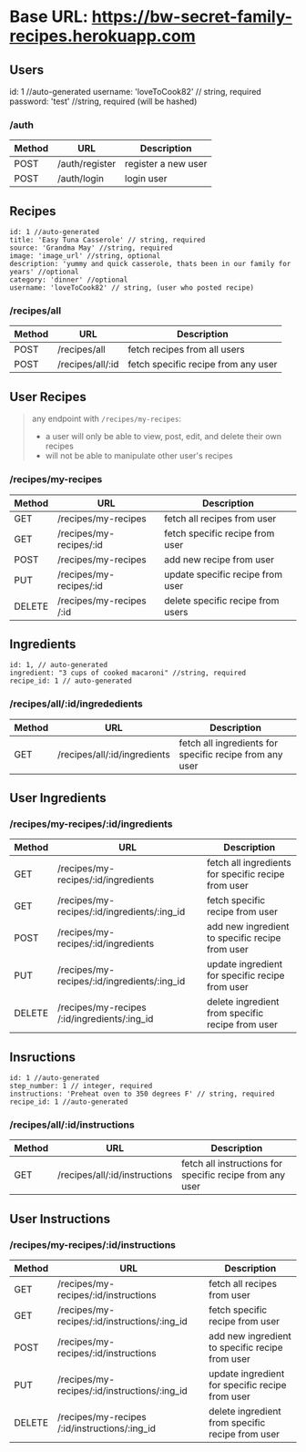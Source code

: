 # Base URL: https://bw-secret-family-recipes.herokuapp.com

## **Users**
id: 1 //auto-generated
username: 'loveToCook82' // string, required
password: 'test' //string, required (will be hashed)

### /auth
| Method | URL            | Description         |
| ------ | -------------- | ------------------- |
| POST   | /auth/register | register a new user |
| POST   | /auth/login    | login user          |



## **Recipes**
```
id: 1 //auto-generated
title: 'Easy Tuna Casserole' // string, required
source: 'Grandma May' //string, required
image: 'image_url' //string, optional
description: 'yummy and quick casserole, thats been in our family for years' //optional
category: 'dinner' //optional
username: 'loveToCook82' // string, (user who posted recipe)
```

### /recipes/all
| Method | URL               | Description                            |
| ------ | ----------------- | -------------------------------------- |
| POST   | /recipes/all      | fetch recipes from all users           |
| POST   | /recipes/all/:id  | fetch specific recipe from any user    |



## **User Recipes**
 > any endpoint with `/recipes/my-recipes`:
 >  * a user will only be able to view, post, edit, and delete their own recipes
 >  * will not be able to manipulate other user's recipes

### /recipes/my-recipes
| Method | URL                      | Description                       |
| ------ | ------------------------ | --------------------------------- |
| GET    | /recipes/my-recipes      | fetch all recipes from user       |
| GET    | /recipes/my-recipes/:id  | fetch specific recipe from user   |
| POST   | /recipes/my-recipes      | add new recipe from user          |
| PUT    | /recipes/my-recipes/:id  | update specific recipe from user  |
| DELETE | /recipes/my-recipes /:id | delete specific recipe from users |



## **Ingredients**
```
id: 1, // auto-generated
ingredient: "3 cups of cooked macaroni" //string, required
recipe_id: 1 // auto-generated
```

### /recipes/all/:id/ingrededients
| Method | URL                          | Description                                             |
| ------ | ---------------------------- | ------------------------------------------------------- |
| GET    | /recipes/all/:id/ingredients | fetch all ingredients for specific recipe from any user |


## **User Ingredients**
### /recipes/my-recipes/:id/ingredients
| Method | URL                                          | Description                                         |
| ------ | -------------------------------------------- | --------------------------------------------------- |
| GET    | /recipes/my-recipes/:id/ingredients          | fetch all ingredients for specific recipe from user |
| GET    | /recipes/my-recipes/:id/ingredients/:ing_id  | fetch specific recipe from user                     |
| POST   | /recipes/my-recipes/:id/ingredients          | add new ingredient to specific recipe from user     |
| PUT    | /recipes/my-recipes/:id/ingredients/:ing_id  | update ingredient for specific recipe from user     |
| DELETE | /recipes/my-recipes /:id/ingredients/:ing_id | delete ingredient from specific recipe from user    |

## **Insructions**
```
id: 1 //auto-generated
step_number: 1 // integer, required
instructions: 'Preheat oven to 350 degrees F' // string, required
recipe_id: 1 //auto-generated
```


### /recipes/all/:id/instructions
| Method | URL                           | Description                                              |
| ------ | ----------------------------- | -------------------------------------------------------- |
| GET    | /recipes/all/:id/instructions | fetch all instructions for specific recipe from any user |


## **User Instructions**
### /recipes/my-recipes/:id/instructions
| Method | URL                                          | Description                                       |
| ------ | -------------------------------------------- | ------------------------------------------------  |
| GET    | /recipes/my-recipes/:id/instructions          | fetch all recipes from user                      |
| GET    | /recipes/my-recipes/:id/instructions/:ing_id  | fetch specific recipe from user                  |
| POST   | /recipes/my-recipes/:id/instructions          | add new ingredient to specific recipe from user  |
| PUT    | /recipes/my-recipes/:id/instructions/:ing_id  | update ingredient for specific recipe from user  |
| DELETE | /recipes/my-recipes /:id/instructions/:ing_id | delete ingredient from specific recipe from user |